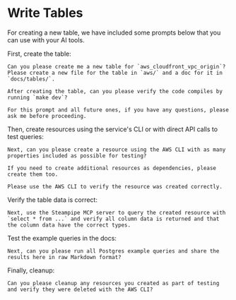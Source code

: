 # Write Tables

For creating a new table, we have included some prompts below that you can use with your AI tools.

First, create the table:

```
Can you please create me a new table for `aws_cloudfront_vpc_origin`? Please create a new file for the table in `aws/` and a doc for it in `docs/tables/`.

After creating the table, can you please verify the code compiles by running `make dev`?

For this prompt and all future ones, if you have any questions, please ask me before proceeding.
```

Then, create resources using the service's CLI or with direct API calls to test queries:

```
Next, can you please create a resource using the AWS CLI with as many properties included as possible for testing?

If you need to create additional resources as dependencies, please create them too.

Please use the AWS CLI to verify the resource was created correctly.
```

Verify the table data is correct:

```
Next, use the Steampipe MCP server to query the created resource with `select * from ...` and verify all column data is returned and that the column data have the correct types.
```

Test the example queries in the docs:

```
Next, can you please run all Postgres example queries and share the results here in raw Markdown format?
```

Finally, cleanup:

```
Can you please cleanup any resources you created as part of testing and verify they were deleted with the AWS CLI?
```